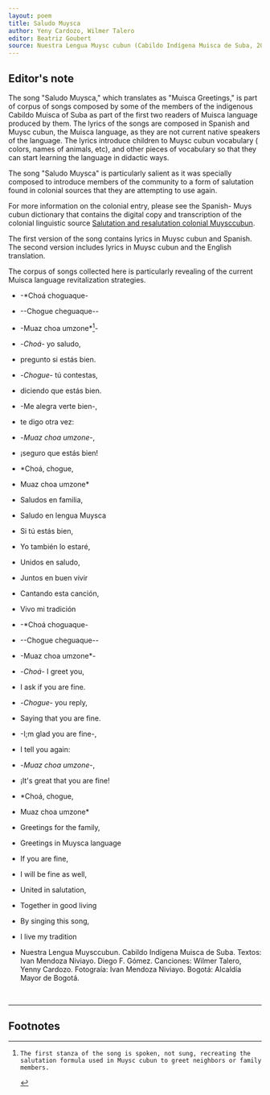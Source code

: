 ```yaml
---
layout: poem
title: Saludo Muysca
author: Yeny Cardozo, Wilmer Talero
editor: Beatriz Goubert
source: Nuestra Lengua Muysc cubun (Cabildo Indígena Muisca de Suba, 2015).
---
```


## Editor's note

The song "Saludo Muysca," which translates as "Muisca Greetings," is part of corpus of songs composed by some of the members of the indigenous Cabildo Muisca of Suba as part of the first two readers of Muisca language produced by them. The lyrics of the songs are composed in Spanish and Muysc cubun, the Muisca language, as they are not current native speakers of the language. The lyrics introduce children to Muysc cubun vocabulary ( colors, names of animals, etc), and other pieces of vocabulary so that they can start learning the language in didactic ways.  

The song "Saludo Muysca" is particularly salient as it was specially composed to introduce members of the community to a form of salutation found in colonial sources that they are attempting to use again.

For more information on the colonial entry, please see the Spanish- Muys cubun dictionary that contains the digital copy and transcription of the colonial linguistic source [Salutation and resalutation colonial Muysccubun](http://coleccionmutis.cubun.org/Manuscrito_2922_BPRM/Vocabulario/fol_22r).

The first version of the song contains lyrics in Muysc cubun and Spanish. The second version includes lyrics in Muysc cubun and the English translation.





The corpus of songs collected here is particularly revealing of the current Muisca language revitalization strategies.


- -*Choá choguaque-
- --Chogue cheguaque--
- -Muaz choa umzone*[^fn1]-

- -*Choá*- yo saludo,
- pregunto si estás bien.
- -*Chogue*- tú contestas,
- diciendo que estás bien.

- -Me alegra verte bien-,
- te digo otra vez:
- -*Muaz choa umzone*-,
- ¡seguro que estás bien!

- *Choá, chogue,
- Muaz choa umzone*
- Saludos en familia,
- Saludo en lengua Muysca

- Si tú estás bien,
- Yo también lo estaré,
- Unidos en saludo,
- Juntos en buen vivir
- Cantando esta canción,
- Vivo mi tradición


- -*Choá choguaque-
- --Chogue cheguaque--
- -Muaz choa umzone*-

- -*Choá*- I greet you,
- I ask if you are fine.
- -*Chogue*- you reply,
- Saying that you are fine.

- -I;m glad you are fine-,
- I tell you again:
- -*Muaz choa umzone*-,
- ¡It's great that you are fine!

- *Choá, chogue,
- Muaz choa umzone*
- Greetings for the family,
- Greetings in Muysca language

- If you are fine,
- I will be fine as well,
- United in salutation,
- Together in good living
- By singing this song,
- I live my tradition

- Nuestra Lengua Muysccubun. Cabildo Indígena Muisca de Suba. Textos: Ivan Mendoza Niviayo. Diego F. Gómez. Canciones: Wilmer Talero, Yenny Cardozo. Fotograía: Ivan Mendoza Niviayo. Bogotá: Alcaldía Mayor de Bogotá.
<br>

---

## Footnotes

[^fn1]:
        The first stanza of the song is spoken, not sung, recreating the salutation formula used in Muysc cubun to greet neighbors or family members.

